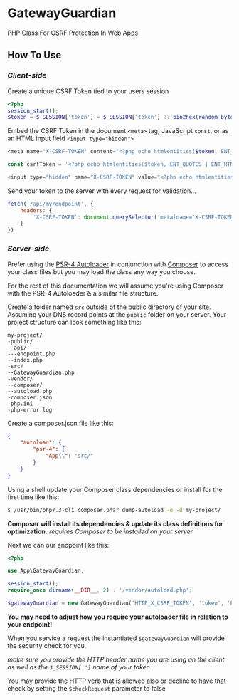 # GatewayGuardian
PHP Class For CSRF Protection In Web Apps

## How To Use

### ***Client-side***

Create a unique CSRF Token tied to your users session
```php
<?php
session_start();
$token = $_SESSION['token'] = $_SESSION['token'] ?? bin2hex(random_bytes(32));
```
Embed the CSRF Token in the document `<meta>` tag, JavaScript `const`, or as an HTML input field `<input type="hidden">`
```php
<meta name="X-CSRF-TOKEN" content="<?php echo htmlentities($token, ENT_QUOTES | ENT_HTML5, 'UTF-8'); ?>">
```
```php
const csrfToken = '<?php echo htmlentities($token, ENT_QUOTES | ENT_HTML5, 'UTF-8'); ?>'
```
```php
<input type="hidden" name="X-CSRF-TOKEN" value="<?php echo htmlentities($token, ENT_QUOTES | ENT_HTML5, 'UTF-8'); ?>">
```
Send your token to the server with every request for validation...
```javascript
fetch('/api/my/endpoint', {
    headers: {
        'X-CSRF-TOKEN': document.querySelector('meta[name="X-CSRF-TOKEN"]').content
    }
})
```

### ***Server-side***

Prefer using the [PSR-4 Autoloader](https://www.php-fig.org/psr/psr-4/) in conjunction with [Composer](https://getcomposer.org/) to access your class files but you may load the class any way you choose.

For the rest of this documentation we will assume you're using Composer with the PSR-4 Autoloader & a similar file structure.

Create a folder named `src` outside of the public directory of your site. Assuming your DNS record points at the `public` folder on your server. Your project structure can look something like this:
```
my-project/
-public/
--api/
---endpoint.php
--index.php
-src/
--GatewayGuardian.php
-vendor/
--composer/
--autoload.php
-composer.json
-php.ini
-php-error.log
```
Create a composer.json file like this:
```json
{
    "autoload": {
        "psr-4": {
            "App\\": "src/"
        }
    }
}
```
Using a shell update your Composer class dependencies or install for the first time like this:
```sh
$ /usr/bin/php7.3-cli composer.phar dump-autoload -o -d my-project/
```
**Composer will install its dependencies & update its class definitions for optimization.**
*requires Composer to be installed on your server*

Next we can our endpoint like this:

```php
<?php

use App\GatewayGuardian;

session_start();
require_once dirname(__DIR__, 2) . '/vendor/autoload.php';

$gatewayGuardian = new GatewayGuardian('HTTP_X_CSRF_TOKEN', 'token', 'POST', true);
```
**You may need to adjust how you require your autoloader file in relation to your endpoint!**

When you service a request the instantiated `$gatewayGuardian` will provide the security check for you.

*make sure you provide the HTTP header name you are using on the client as well as the `$_SESSION['']` name of your token*

You may provide the HTTP verb that is allowed also or decline to have that check by setting the `$checkRequest` parameter to false
